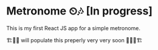 # Metronome ⏲🎶 [In progress]

This is my first React JS app for a simple metronome.

🏗🚧👷‍ will populate this preperly very very soon 👷‍♂️🚧🏗
